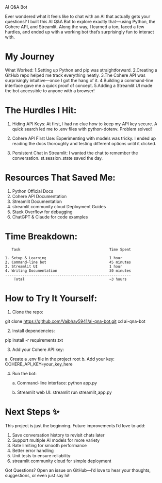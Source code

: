 AI Q&A Bot

Ever wondered what it feels like to chat with an AI that actually gets your questions? I built this AI Q&A Bot to explore exactly that—using Python, the Cohere API, and Streamlit. Along the way, I learned a ton, faced a few hurdles, and ended up with a working bot that’s surprisingly fun to interact with.

My Journey 
==========

What Worked:
    1.Setting up Python and pip was straightforward.
    2.Creating a GitHub repo helped me track everything neatly.
    3.The Cohere API was surprisingly intuitive—once I got the hang of it.
    4.Building a command-line interface gave me a quick proof of concept.
    5.Adding a Streamlit UI made the bot accessible to anyone with a browser!

The Hurdles I Hit:
=================

   1. Hiding API Keys: At first, I had no clue how to keep my API key secure. A quick search led me to .env files with python-dotenv. Problem solved!

   2. Cohere API First Use: Experimenting with models was tricky. I ended up reading the docs thoroughly and testing different options until it clicked.

   3. Persistent Chat in Streamlit: I wanted the chat to remember the conversation. st.session_state saved the day.

Resources That Saved Me:
=======================

   1. Python Official Docs
   2. Cohere API Documentation
   3. Streamlit Documentation
   4. streamlit community cloud Deployment Guides
   5. Stack Overflow for debugging
   6. ChatGPT & Claude for code examples

Time Breakdown:
==============
       Task                                      	Time Spent

    1. Setup & Learning	                            1 hour 
    2. Command-line bot	                            45 minutes
    3. Streamlit UI	                                1 hour
    4. Writing Documentation	                    30 minutes
    ----------------------------------------------------------
        Total                                    	~3 hours

How to Try It Yourself:
======================

1. Clone the repo:

git clone https://github.com/Vaibhav5941/ai-qna-bot.git
cd ai-qna-bot

2. Install dependencies:

pip install -r requirements.txt


3. Add your Cohere API key:

  a. Create a .env file in the project root
  b. Add your key:
     COHERE_API_KEY=your_key_here

4. Run the bot:

   a. Command-line interface:
    python app.py

   b. Streamlit web UI:
    streamlit run streamlit_app.py

Next Steps ✨
==========
This project is just the beginning. Future improvements I’d love to add:
1. Save conversation history to revisit chats later
2. Support multiple AI models for more variety
3. Rate limiting for smooth performance
4. Better error handling
5. Unit tests to ensure reliability
6. streamlit community cloud for simple deployment 


Got Questions? 
Open an issue on GitHub—I’d love to hear your thoughts, suggestions, or even just say hi!